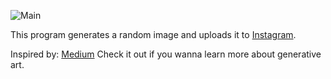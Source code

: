 ![Main](https://github.com/dd8888/generative-art-go/workflows/Main/badge.svg)

This program generates a random image and uploads it to [Instagram](https://instagram.com/_codeart/).

Inspired by: [Medium](https://medium.com/@gianluca.guarini/writing-a-generative-contemporary-art-bot-for-instagram-7caa57d6514)
Check it out if you wanna learn more about generative art.

